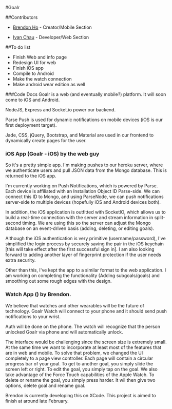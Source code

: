 #Goalr

##Contributors 
* [Brendon Ho](https://github.com/brendonho01) - Creator/Mobile Section

* [Ivan Chau](https://github.com/ichauster) - Developer/Web Section

##To do list
* Finish Web and info page
* Redesign UI for web
* Finish iOS app
* Compile to Android
* Make the watch connection
* Make android wear edition as well

###Code Docs
Goalr is a web (and eventually mobile?) platform. It will soon come to iOS and Android.

NodeJS, Express and Socket.io power our backend.

Parse Push is used for dynamic notifications on mobile devices (iOS is our first deployment target).

Jade, CSS, jQuery, Bootstrap, and Material are used in our frontend to dynamically create pages for the user.

### iOS App (Goalr - iOS) by the web guy
So it's a pretty simple app. I'm making pushes to our heroku server, where we authenticate users and pull JSON data from the Mongo database. This is returned to the iOS app. 

I'm currently working on Push Notifications, which is powered by Parse. Each device is affiliated with an Installation Object ID Parse-side. We can connect this ID to Mongo, and using ParseNode, we can push notifications server-side to multiple devices (hopefully iOS and Android devices both). 

In addition, the iOS application is outfitted with SocketIO, which allows us to build a real-time connection with the server and stream information in split-second timing. We are using this so the server can adjust the Mongo database on an event-driven basis (adding, deleting, or editing goals).

Although the iOS authentication is very primitive (username/password), I've simplified the login process by securely saving the pair in the iOS keychain [this will take effect after the first successful sign in]. I am also looking forward to adding another layer of fingerprint protection if the user needs extra security. 

Other than this, I've kept the app to a similar format to the web application. I am working on completing the functionality (Adding subgoals/goals) and smoothing out some rough edges with the design.

### Watch App () by Brendon. 
We believe that watches and other wearables will be the future of technology. Goalr Watch will connect to your phone and it should send push notifications to your wrist.

Auth will be done on the phone. The watch will recognize that the person unlocked Goalr via phone and will automatically unlock.

The interface would be challenging since the screen size is extremely small. At the same time we want to incorporate at least most of the features that are in web and mobile. To solve that problem, we changed the UI completely to a page view controller. Each page will contain a circular progress bar of your goal. To get to another goal, you simply slide the screen left or right. To edit the goal, you simply tap on the goal. We also take advantage of the Force Touch capabilities of the Apple Watch. To delete or rename the goal, you simply press harder. It wil then give two options, delete goal and rename goal.

Brendon is currently developing this on XCode. This project is aimed to finish at around late February.

